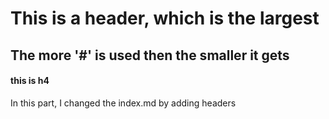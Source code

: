 # This is a header, which is the largest

## The more '#' is used then the smaller it gets

#### this is h4


In this part, I changed the index.md by adding headers
